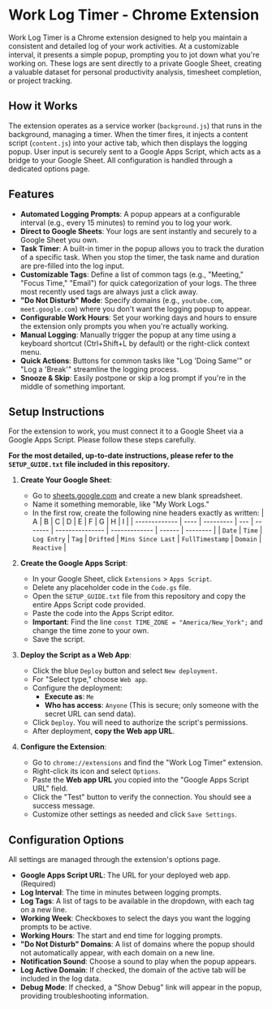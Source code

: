 # Work Log Timer - Chrome Extension

Work Log Timer is a Chrome extension designed to help you maintain a consistent and detailed log of your work activities. At a customizable interval, it presents a simple popup, prompting you to jot down what you're working on. These logs are sent directly to a private Google Sheet, creating a valuable dataset for personal productivity analysis, timesheet completion, or project tracking.

## How it Works

The extension operates as a service worker (`background.js`) that runs in the background, managing a timer. When the timer fires, it injects a content script (`content.js`) into your active tab, which then displays the logging popup. User input is securely sent to a Google Apps Script, which acts as a bridge to your Google Sheet. All configuration is handled through a dedicated options page.

## Features

- **Automated Logging Prompts**: A popup appears at a configurable interval (e.g., every 15 minutes) to remind you to log your work.
- **Direct to Google Sheets**: Your logs are sent instantly and securely to a Google Sheet you own.
- **Task Timer**: A built-in timer in the popup allows you to track the duration of a specific task. When you stop the timer, the task name and duration are pre-filled into the log input.
- **Customizable Tags**: Define a list of common tags (e.g., "Meeting," "Focus Time," "Email") for quick categorization of your logs. The three most recently used tags are always just a click away.
- **"Do Not Disturb" Mode**: Specify domains (e.g., `youtube.com`, `meet.google.com`) where you don't want the logging popup to appear.
- **Configurable Work Hours**: Set your working days and hours to ensure the extension only prompts you when you're actually working.
- **Manual Logging**: Manually trigger the popup at any time using a keyboard shortcut (Ctrl+Shift+L by default) or the right-click context menu.
- **Quick Actions**: Buttons for common tasks like "Log 'Doing Same'" or "Log a 'Break'" streamline the logging process.
- **Snooze & Skip**: Easily postpone or skip a log prompt if you're in the middle of something important.

## Setup Instructions

For the extension to work, you must connect it to a Google Sheet via a Google Apps Script. Please follow these steps carefully.

**For the most detailed, up-to-date instructions, please refer to the `SETUP_GUIDE.txt` file included in this repository.**

1.  **Create Your Google Sheet**:
    *   Go to [sheets.google.com](https://sheets.google.com) and create a new blank spreadsheet.
    *   Name it something memorable, like "My Work Logs."
    *   In the first row, create the following nine headers exactly as written:
        | A             | B    | C         | D   | E       | F               | G             | H      | I        |
        | ------------- | ---- | --------- | --- | ------- | --------------- | ------------- | ------ | -------- |
        | `Date`        | `Time` | `Log Entry` | `Tag` | `Drifted` | `Mins Since Last` | `FullTimestamp` | `Domain` | `Reactive` |

2.  **Create the Google Apps Script**:
    *   In your Google Sheet, click `Extensions` > `Apps Script`.
    *   Delete any placeholder code in the `Code.gs` file.
    *   Open the `SETUP_GUIDE.txt` file from this repository and copy the entire Apps Script code provided.
    *   Paste the code into the Apps Script editor.
    *   **Important**: Find the line `const TIME_ZONE = "America/New_York";` and change the time zone to your own.
    *   Save the script.

3.  **Deploy the Script as a Web App**:
    *   Click the blue `Deploy` button and select `New deployment`.
    *   For "Select type," choose `Web app`.
    *   Configure the deployment:
        *   **Execute as**: `Me`
        *   **Who has access**: `Anyone` (This is secure; only someone with the secret URL can send data).
    *   Click `Deploy`. You will need to authorize the script's permissions.
    *   After deployment, **copy the Web app URL**.

4.  **Configure the Extension**:
    *   Go to `chrome://extensions` and find the "Work Log Timer" extension.
    *   Right-click its icon and select `Options`.
    *   Paste the **Web app URL** you copied into the "Google Apps Script URL" field.
    *   Click the "Test" button to verify the connection. You should see a success message.
    *   Customize other settings as needed and click `Save Settings`.

## Configuration Options

All settings are managed through the extension's options page.

- **Google Apps Script URL**: The URL for your deployed web app. (Required)
- **Log Interval**: The time in minutes between logging prompts.
- **Log Tags**: A list of tags to be available in the dropdown, with each tag on a new line.
- **Working Week**: Checkboxes to select the days you want the logging prompts to be active.
- **Working Hours**: The start and end time for logging prompts.
- **"Do Not Disturb" Domains**: A list of domains where the popup should not automatically appear, with each domain on a new line.
- **Notification Sound**: Choose a sound to play when the popup appears.
- **Log Active Domain**: If checked, the domain of the active tab will be included in the log data.
- **Debug Mode**: If checked, a "Show Debug" link will appear in the popup, providing troubleshooting information.
